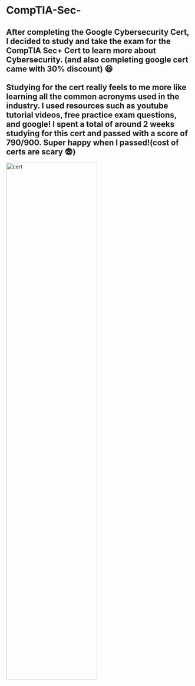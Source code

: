 <h1>CompTIA-Sec-</h1>

<h2>After completing the Google Cybersecurity Cert, I decided to study and take the exam for the CompTIA Sec+ Cert to learn more about Cybersecurity. (and also completing google cert came with 30% discount) 😆 <br>
<br> 
Studying for the cert really feels to me more like learning all the common acronyms used in the industry. I used resources such as youtube tutorial videos, free practice exam questions, and google! I spent a total of around 2 weeks studying for this cert and passed with a score of 790/900. Super happy when I passed!(cost of certs are scary 😨) </h2>

<img src="https://i.imgur.com/1U6hwRG.png" height="60%" width="70%" alt="cert"/>


